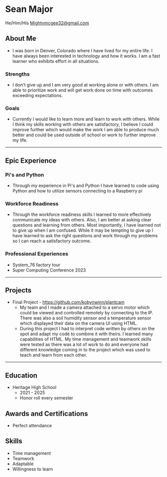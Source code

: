 # Sean Major
He/Him/His
Mightymcgee32@gmail.com
## About Me
* I was born in Denver, Colorado where I have lived for my entire life. I have always been interested in technology and how it works. I am a fast learner who exhibits effort in all situations.
### Strengths
- I don't give up and I am very good at working alone or with others. I am able to prioritize work and will get work done on time with outcomes exceeding expectations.
### Goals
- Currently I would like to learn more and learn to work with others. While I think my skills working with others are satisfactory, I believe I could improve further which would make the work I am able to produce much better and could be  used outside of school or work to further improve my life.
---
## Epic Experience

### Pi's and Python
- Through my experience in Pi's and Python I have learned to code using Python and how to utilize sensors connecting to a Raspberry pi
### Workforce Readiness
- Through the workforce readiness skills I learned to more effectively communicate my ideas with others. Also, I am better at asking clear questions and learning from others. Most importantly, I have learned not to give up when I am confused. While it may be tempting to give up I have learned to ask the right questions and work through my problems so I can reach a satisfactory outcome.
### Professional Experiences
- System_76 factory tour
- Super Computing Conference 2023

---
## Projects
- Final Project - https://github.com/kobynwinn/plantcam
	- My team and I made a camera attached to a servo motor which could be viewed and controlled remotely by connecting to the IP. There was also a soil humidity sensor and a temperature sensor which displayed their data on the camera UI using HTML.
	- During this project I had to interpret code written by others on the spot and adapt my code to combine it with theirs. I learned many capabilities of HTML. My time management and teamwork skills were tested as there was a lot of work to do and everyone had different knowledge coming in to the project which was used to teach and learn from each other.
---
## Education
- Heritage High School 
	- 2021 - 2025
	- Honor roll every semester
## Awards and Certifications
- Perfect attendance
## Skills
- Time management
- Teamwork
- Adaptable
- Willingness to learn